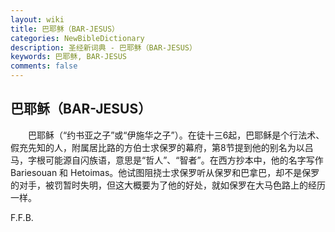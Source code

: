 ```yaml
---
layout: wiki
title: 巴耶稣（BAR-JESUS）
categories: NewBibleDictionary
description: 圣经新词典 - 巴耶稣（BAR-JESUS）
keywords: 巴耶稣, BAR-JESUS
comments: false
---
```


## 巴耶稣（BAR-JESUS）

　　巴耶稣（“约书亚之子”或“伊施华之子”）。在徒十三6起，巴耶稣是个行法术、假充先知的人，附属居比路的方伯士求保罗的幕府，第8节提到他的别名为以吕马，字根可能源自闪族语，意思是“哲人”、“智者”。在西方抄本中，他的名字写作 Bariesouan 和 Hetoimas。他试图阻挠士求保罗听从保罗和巴拿巴，却不是保罗的对手，被罚暂时失明，但这大概要为了他的好处，就如保罗在大马色路上的经历一样。

F.F.B.






